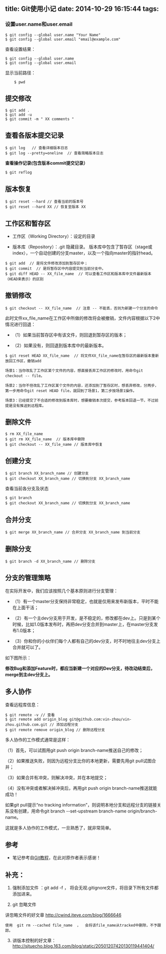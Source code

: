title: Git使用小记
date: 2014-10-29 16:15:44
tags:
---

### 设置user.name和user.email

```
$ git config --global user.name "Your Name"
$ git config --global user.email "email@example.com"
```
查看设置结果：
```
$ git config --global user.name 
$ git config --global user.email
```

 显示当前路径：
```
    $ pwd
```
## 提交修改
```
$ git add .
$ git add -u
$ git commit -m " XX comments "
```
## 查看各版本提交记录
```
$ git log   // 查看详细版本日志
$ git log --pretty=oneline  // 查看简略版本日志
```
  **查看操作记录(包含版本commit提交记录）**
```
$ git reflog
```

## 版本恢复
```
$ git reset --hard // 查看当前的版本号
$ git reset --hard XX // 恢复至版本 XX 
```
##  工作区和暂存区

*  工作区（Working Directory）：设定的目录

* 版本库（Repository）：.git 隐藏目录。 版本库中包含了暂存区（stage或index），一个自动创建的分支master，以及一个指向master的指针head。
```
$ git add  // 是将文件修改添加到暂存区中；
$ git commit  // 是将暂存区中内容提交到当前分支中。
$ git diff HEAD -- XX_file_name  // 可以查看工作区和版本库中文件最新版本（HEAD来表示）的区别
```

## 撤销修改
```
$ git checkout -- XX_file_name  // 注意 -- 不能丢，否则为新建一个分支的命令
```
此时文件xx_file_name在工作区中所做的修改将会被撤销，文件内容根据以下2中情况进行回退：

 * （1）如果当前暂存区中有该文件，则回退到暂存区的版本；

 * （2）如果没有，则回退到版本库中的最新版本。
```
$ git reset HEAD XX_file_name  // 将文件XX_file_name在暂存区的最新版本重新放回工作区，撤销add
```

```
场景1：当你改乱了工作区某个文件的内容，想直接丢弃工作区的修改时，用命令git checkout -- file。

场景2：当你不但改乱了工作区某个文件的内容，还添加到了暂存区时，想丢弃修改，分两步，第一步用命令git reset HEAD file，就回到了场景1，第二步按场景1操作。

场景3：已经提交了不合适的修改到版本库时，想要撤销本次提交，参考版本回退一节，不过前提是没有推送到远程库。
```
## 删除文件
```
$ rm XX_file_name
$ git rm XX_file_name  // 版本库中删除
$ git checkout -- XX_file_name // 版本库中恢复
```

## 创建分支
```
$ git branch XX_branch_name // 创建分支
$ git checkout XX_branch_name // 切换到分支 XX_branch_name
```
查看当前各分支及状态
```
$ git branch
$ git checkout XX_branch_name // 切换到分支 XX_branch_name
```
## 合并分支

```
$ git merge XX_branch_name // 合并分支 XX_branch_name 到当前分支
```

## 删除分支
```
$ git branch -d XX_branch_name // 删除分支
```
## 分支的管理策略

在实际开发中，我们应该按照几个基本原则进行分支管理：

* （1）有一个master分支保持非常稳定，也就是仅用来发布新版本，平时不能在上面干活；

* （2）有一个主dev分支用于开发，是不稳定的，修改都在dev上。只是到某个时候，比如1.0版本发布时，再把dev分支合并到master上，在master分支发布1.0版本；

* （3）你和你的小伙伴们每个人都有自己的dev分支，时不时地往主dev分支上合并就可以了。

如下图所示：



   **修改Bug和添加Feature时，都应当新建一个对应的Dev分支，待改动结束后，merge到主dev分支上。**

## 多人协作

   查看远程库信息：
```
$ git remote -v // 查看
$ git remote add origin_blog git@github.com:vin-zhou/vin-zhou.github.com.git // 添加远程分支
$ git remote remove origin_blog // 删除远程分支
``` 
 多人协作的工作模式通常是这样：

   （1）首先，可以试图用git push origin branch-name推送自己的修改；

   （2）如果推送失败，则因为远程分支比你的本地更新，需要先用git pull试图合并；

   （3）如果合并有冲突，则解决冲突，并在本地提交；

   （4）没有冲突或者解决掉冲突后，再用git push origin branch-name推送就能成功！

   如果git pull提示“no tracking information”，则说明本地分支和远程分支的链接关系没有创建，用命令git branch --set-upstream branch-name origin/branch-name。

这就是多人协作的工作模式，一旦熟悉了，就非常简单。


## 参考
* 笔记参考自[Git教程](http://www.liaoxuefeng.com/wiki/0013739516305929606dd18361248578c67b8067c8c017b000)，在此对原作者表示感谢！

## 补充：

 1. 强制添加文件 ：git add -f   ， 将会无视.gitignore文件，将目录下所有文件都添加进来。

 2. git 忽略文件

  讲忽略文件的好文章 http://cwind.iteye.com/blog/1666646

    使用  git rm --cached file_name  ，  会将该file_name从tracked中删除，不予跟踪。

 3. 讲版本控制的好文章：http://sjtuecho.blog.163.com/blog/static/20501207420130119441404/